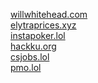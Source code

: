 [willwhitehead.com](https://willwhitehead.com)\
[elytraprices.xyz](https://www.ahprices.xyz/)\
[instapoker.lol](https://www.instapoker.lol)\
[hackku.org](https://hackku.org)\
[csjobs.lol](https://csjobs.lol)\
[pmo.lol](https://www.pmo.lol/)

